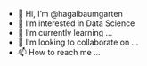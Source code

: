 - 👋 Hi, I’m @hagaibaumgarten
- 👀 I’m interested in Data Science
- 🌱 I’m currently learning ...
- 💞️ I’m looking to collaborate on ...
- 📫 How to reach me ...

<!---
hagaibaumgarten/hagaibaumgarten is a ✨ special ✨ repository because its `README.md` (this file) appears on your GitHub profile.
You can click the Preview link to take a look at your changes.
--->
